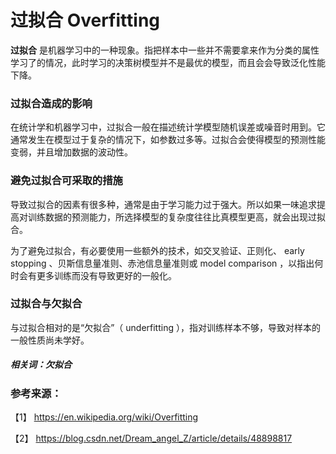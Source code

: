 # 过拟合 Overfitting

**过拟合** 是机器学习中的一种现象。指把样本中一些并不需要拿来作为分类的属性学习了的情况，此时学习的决策树模型并不是最优的模型，而且会会导致泛化性能下降。


### 过拟合造成的影响

在统计学和机器学习中，过拟合一般在描述统计学模型随机误差或噪音时用到。它通常发生在模型过于复杂的情况下，如参数过多等。过拟合会使得模型的预测性能变弱，并且增加数据的波动性。

### 避免过拟合可采取的措施

导致过拟合的因素有很多种，通常是由于学习能力过于强大。所以如果一味追求提高对训练数据的预测能力，所选择模型的复杂度往往比真模型更高，就会出现过拟合。


为了避免过拟合，有必要使用一些额外的技术，如交叉验证、正则化、 early stopping 、贝斯信息量准则、赤池信息量准则或 model comparison ，以指出何时会有更多训练而没有导致更好的一般化。

### 过拟合与欠拟合

与过拟合相对的是“欠拟合”（ underfitting ），指对训练样本不够，导致对样本的一般性质尚未学好。


##### 相关词：欠拟合

### 参考来源：

【1】  https://en.wikipedia.org/wiki/Overfitting 

【2】  https://blog.csdn.net/Dream_angel_Z/article/details/48898817